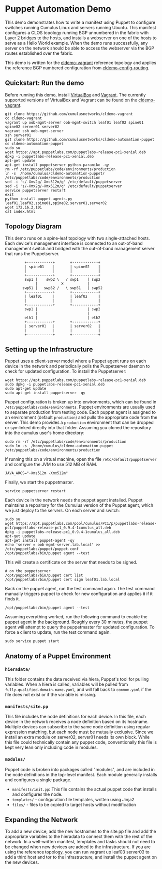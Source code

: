 Puppet Automation Demo
======================
This demo demonstrates how to write a manifest using Puppet to configure switches running Cumulus Linux and servers running Ubuntu. This manifest configures a CLOS topology running BGP unnumbered in the fabric with Layer 2 bridges to the hosts, and installs a webserver on one of the hosts to serve as a Hello World example. When the demo runs successfully, any server on the network should be able to access the webserver via the BGP routes established over the fabric.

This demo is written for the [cldemo-vagrant](https://github.com/cumulusnetworks/cldemo-vagrant) reference topology and applies the reference BGP numbered configuration from [cldemo-config-routing](https://github.com/cumulusnetworks/cldemo-config-routing).


Quickstart: Run the demo
------------------------
Before running this demo, install [VirtualBox](https://www.virtualbox.org/wiki/Download_Old_Builds) and [Vagrant](https://releases.hashicorp.com/vagrant/). The currently supported versions of VirtualBox and Vagrant can be found on the [cldemo-vagrant](https://github.com/cumulusnetworks/cldemo-vagrant).

    git clone https://github.com/cumulusnetworks/cldemo-vagrant
    cd cldemo-vagrant
    vagrant up oob-mgmt-server oob-mgmt-switch leaf01 leaf02 spine01 spine02 server01 server02
    vagrant ssh oob-mgmt-server
    ssh server01
    git clone https://github.com/cumulusnetworks/cldemo-automation-puppet
    cd cldemo-automation-puppet
    sudo su
    wget https://apt.puppetlabs.com/puppetlabs-release-pc1-xenial.deb
    dpkg -i puppetlabs-release-pc1-xenial.deb
    apt-get update
    apt-get install puppetserver python-paramiko -qy
    rm -rf /etc/puppetlabs/code/environments/production
    ln -s  /home/cumulus/cldemo-automation-puppet/ /etc/puppetlabs/code/environments/production
    sed -i 's/-Xms2g/-Xms512m/g' /etc/default/puppetserver
    sed -i 's/-Xmx2g/-Xmx512m/g' /etc/default/puppetserver
    service puppetserver restart
    exit
    python install-puppet-agents.py leaf01,leaf02,spine01,spine02,server01,server02
    wget 172.16.2.101
    cat index.html

Topology Diagram
----------------
This demo runs on a spine-leaf topology with two single-attached hosts. Each device's management interface is connected to an out-of-band management switch and bridged with the out-of-band management server that runs the Puppetserver.

             +------------+       +------------+
             | spine01    |       | spine02    |
             |            |       |            |
             +------------+       +------------+
             swp1 |    swp2 \   / swp1    | swp2
                  |           X           |
            swp51 |   swp52 /   \ swp51   | swp52
             +------------+       +------------+
             | leaf01     |       | leaf02     |
             |            |       |            |
             +------------+       +------------+
             swp1 |                       | swp2
                  |                       |
             eth1 |                       | eth2
             +------------+       +------------+
             | server01   |       | server02   |
             |            |       |            |
             +------------+       +------------+


Setting up the Infrastructure
-----------------------------
Puppet uses a client-server model where a Puppet agent runs on each device in the network and periodically polls the Puppetserver daemon to check for updated configuration. To install the Puppetserver: 

    wget https://apt.puppetlabs.com/puppetlabs-release-pc1-xenial.deb
    sudo dpkg -i puppetlabs-release-pc1-xenial.deb
    sudo apt-get update
    sudo apt-get install puppetserver -qy

Puppet configuration is broken up into environments, which can be found in `/etc/puppetlabs/code/environments`. Puppet environments are usually used to separate production from testing code. Each puppet agent is assigned to an environment (default `production`) and pulls the appropriate code from the server. This demo provides a `production` environment that can be dropped or symlinked directly into that folder. Assuming you cloned the repository into the cumulus user's home directory:

    sudo rm -rf /etc/puppetlabs/code/environments/production
    sudo ln -s  /home/cumulus/cldemo-automation-puppet /etc/puppetlabs/code/environments/production

If running this on a virtual machine, open the file `/etc/default/puppetserver` and configure the JVM to use 512 MB of RAM.

    JAVA_ARGS="-Xms512m -Xmx512m"

Finally, we start the puppetmaster.

    service puppetserver restart

Each device in the network needs the puppet agent installed. Puppet maintains a repository for the Cumulus version of the Puppet agent, which we just deploy to the servers. On each server and switch:

    sudo su
    wget https://apt.puppetlabs.com/pool/cumulus/PC1/p/puppetlabs-release-pc1/puppetlabs-release-pc1_0.9.4-1cumulus_all.deb
    dpkg -i puppetlabs-release-pc1_0.9.4-1cumulus_all.deb
    apt-get update
    apt-get install puppet-agent -qy
    echo 'server = oob-mgmt-server.lab.local' >> /etc/puppetlabs/puppet/puppet.conf
    /opt/puppetlabs/bin/puppet agent --test

This will create a certificate on the server that needs to be signed.

    # on the puppetserver
    /opt/puppetlabs/bin/puppet cert list
    /opt/puppetlabs/bin/puppet cert sign leaf01.lab.local

Back on the puppet agent, run the test command again. The test command manually triggers puppet to check for new configuration and applies it if it finds it.

    /opt/puppetlabs/bin/puppet agent --test

Assuming everything worked, run the following command to enable the puppet agent in the background. Roughly every 30 minutes, the puppet agent will attempt to query the puppetmaster for updated configuration. To force a client to update, run the test command again.

    sudo service puppet start


Anatomy of a Puppet Environment
-------------------------------
### `hieradata/`
This folder contains the data received via hiera, Puppet's tool for pulling variables. When a hiera is called, variables will be pulled from `fully.qualified.domain.name.yaml`, and will fall back to `common.yaml` if the file does not exist or if the variable is missing.

### `manifests/site.pp`
This file includes the node definitions for each device. In this file, each device in the network receives a node definition based on its hostname. Multiple devices can subscribe to the same node definition using regular expression matching, but each node must be mutually exclusive. Since we install an extra module on server02, server01 needs its own block. While this file could technically contain any puppet code, conventionally this file is kept very lean only including code in modules.

### `modules/`
Puppet code is broken into packages called "modules", and are included in the node definitions in the top-level manifest. Each module generally installs and configures a single package.

 * `manifests/init.pp`: This file contains the actual puppet code that installs and configures the node.
 * `templates/` - configuration file templates, written using Jinja2
 * `files/` - files to be copied to target hosts without modification

Expanding the Network
---------------------
To add a new device, add the new hostnames to the site.pp file and add the appropriate variables to the hieradata to connect them with the rest of the network. In a well-written manifest, templates and tasks should not need to be changed when new devices are added to the infrastructure. If you are using the reference topology, you can run vagrant up leaf03 server03 to add a third host and tor to the infrastructure, and install the puppet agent on the new devices.
